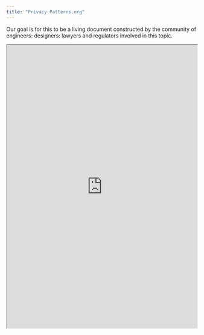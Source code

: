 ```yaml
---
title: "Privacy Patterns.org"
---
```


Our goal is for this to be a living document constructed by the community of engineers: designers: lawyers and regulators involved in this topic.

<iframe height="750" width="100%" src="https://ewelton.github.io/ktest/wiki.html#Privacy%20Patterns.org"></iframe>
